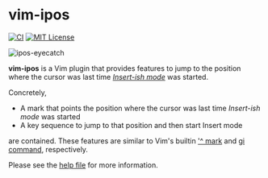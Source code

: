 # vim-ipos

[![CI](https://github.com/obcat/vim-ipos/workflows/CI/badge.svg)](https://github.com/obcat/vim-ipos/actions?query=workflow%3Aci)
[![MIT License](https://img.shields.io/badge/license-MIT-blue.svg)](LICENSE.txt)

![ipos-eyecatch](https://user-images.githubusercontent.com/64692680/121812633-89e2a680-cca3-11eb-8982-740b6683dd97.gif)

**vim-ipos** is a Vim plugin that provides features to jump to the position where the cursor was last time [*Insert-ish mode*](https://github.com/obcat/vim-ipos/blob/72243850ef7b149f39e071637a191cd9ba80ea0e/doc/ipos.txt#L66-L68) was started.

Concretely,

- A mark that points the position where the cursor was last time *Insert-ish mode* was started
- A key sequence to jump to that position and then start Insert mode

are contained. These features are similar to Vim's builtin ['^ mark](https://github.com/vim/vim/blob/7237cab8f1d1a4391372cafdb57f2d97f3b32d05/runtime/doc/motion.txt#L911-L915) and [gi command](https://github.com/vim/vim/blob/7237cab8f1d1a4391372cafdb57f2d97f3b32d05/runtime/doc/insert.txt#L1865-L1873), respectively.

Please see the [help file](doc/ipos.txt) for more information.
